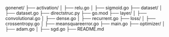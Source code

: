 gonenet/
    ├── activation/
    │   ├── relu.go
    │   ├── sigmoid.go
    ├── dataset/
    │   ├── dataset.go
    ├── directstruc.py
    ├── go.mod
    ├── layer/
    │   ├── convolutional.go
    │   ├── dense.go
    │   ├── recurrent.go
    ├── loss/
    │   ├── crossentropy.go
    │   ├── meansquareerror.go
    ├── main.go
    ├── optimizer/
    │   ├── adam.go
    │   ├── sgd.go
    ├── README.md